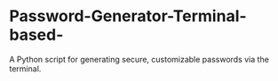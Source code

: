 # Password-Generator-Terminal-based-
A Python script for generating secure, customizable passwords via the terminal.
